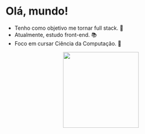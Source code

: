 <h1> Olá, mundo! </h1>

 - Tenho como objetivo me tornar full stack. 🤖
 - Atualmente, estudo front-end. 📚
 - Foco em cursar Ciência da Computação. 🎈

<p align="center">
 <img width="200" src="https://im4.ezgif.com/tmp/ezgif-4-7afc28faa3.gif">
 </p>
